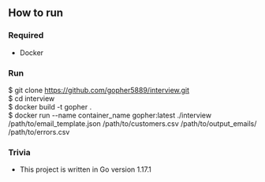 ## How to run

### Required
- Docker

### Run
$ git clone https://github.com/gopher5889/interview.git \
$ cd interview\
$ docker build -t gopher .\
$ docker run --name container_name gopher:latest ./interview /path/to/email_template.json /path/to/customers.csv /path/to/output_emails/ /path/to/errors.csv


### Trivia
- This project is written in Go version 1.17.1      